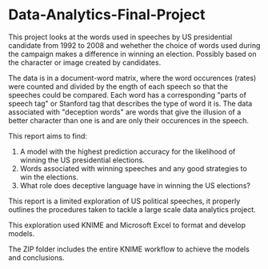 # Data-Analytics-Final-Project

This project looks at the words used in speeches by US presidential candidate from 1992 to 2008 and wehether the choice of words used during the campaign makes a difference in winning an election. Possibly based on the character or image created by candidates. 

The data is in a document-word matrix, where the word occurences (rates) were counted and divided by the ength of each speech so that the speeches could be compared. 
Each word has a corresponding "parts of speech tag" or Stanford tag that describes the type of word it is. The data associated with "deception words" are words that give the illusion of a better character than one is and are only their occurences in the speech. 

This report aims to find:
1. A model with the highest prediction accuracy for the likelihood of winning the US presidential elections.
2. Words associated with winning speeches and any good strategies to win the elections.
3. What role does deceptive language have in winning the US elections?


This report is a limited exploration of US political speeches, it properly outlines the procedures taken to tackle a large scale data analytics project. 




This exploration used KNIME and Microsoft Excel to format and develop models. 

The ZIP folder includes the entire KNIME workflow to achieve the models and conclusions.
